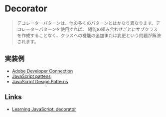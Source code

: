 # Decorator

> デコレーターパターンは、他の多くのパターンとはかなり異なります。デコレーターパターンを使用すれば、
> 機能の組み合わせごとにサブクラスを作成することなく、クラスへの機能の追加または変更という問題が解決されます。

## 実装例
- [Adobe Developer Connection](https://github.com/stage-clear/Learning-javascript/blob/master/DesignPatterns/Adobe-Developer-Connection/decorator.md)
- [JavaScript pattens](https://github.com/stage-clear/Learning-javascript/blob/master/DesignPatterns/JavaScript-Patterns/decorator.md)
- [JavaScript Design Patterns](https://github.com/stage-clear/Learning-javascript/blob/master/DesignPatterns/JavaScript-Design-Patterns/decorator.md)

## Links
- [Learning JavaScript: decorator](https://github.com/stage-clear/Learning-javascript/blob/master/Books/978-4-87311-618-1/02/14.md)

